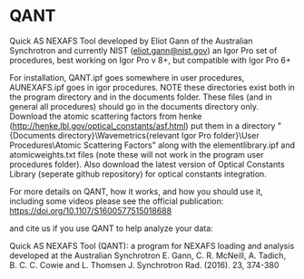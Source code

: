 # QANT
Quick AS NEXAFS Tool
developed by Eliot Gann of the Australian Synchrotron and currently NIST (eliot.gann@nist.gov)
an Igor Pro set of procedures, best working on Igor Pro v 8+, but compatible with Igor Pro 6+

For installation, QANT.ipf goes somewhere in user procedures, AUNEXAFS.ipf goes in igor procedures. NOTE these directories exist both in the program directory and in the documents folder.  These files (and in general all procedures) should go in the documents directory only.  Download the atomic scattering factors from henke (http://henke.lbl.gov/optical_constants/asf.html) put them in a directory "{Documents directory}\Wavemetrics\{relevant Igor Pro folder}\User Procedures\Atomic Scattering Factors" along with the elementlibrary.ipf and atomicweights.txt files (note these will not work in the program user procedures folder).  Also download the latest version of Optical Constants Library (seperate github repository) for optical constants integration.

For more details on QANT, how it works, and how you should use it, including some videos please see the official publication:
https://doi.org/10.1107/S1600577515018688

and cite us if you use QANT to help analyze your data:

Quick AS NEXAFS Tool (QANT): a program for NEXAFS loading and analysis developed at the Australian Synchrotron
E. Gann, C. R. McNeill, A. Tadich, B. C. C. Cowie and L. Thomsen
J. Synchrotron Rad. (2016). 23, 374-380

